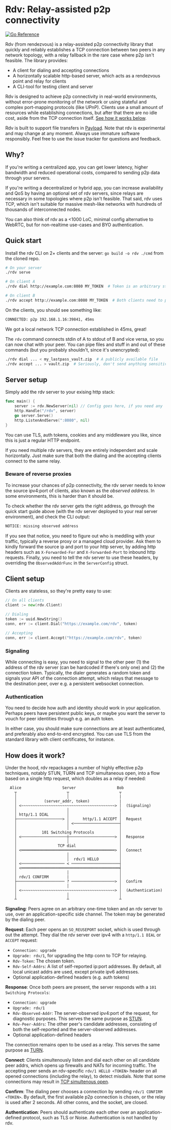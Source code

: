 # Rdv: Relay-assisted p2p connectivity

[![Go Reference](https://pkg.go.dev/badge/github.com/betamos/rdv.svg)](https://pkg.go.dev/github.com/betamos/rdv)

Rdv (from rendezvous) is a relay-assisted p2p connectivity library that quickly and reliably
establishes a TCP connection between two peers in any network topology,
with a relay fallback in the rare case where p2p isn't feasible. The library provides:

* A client for dialing and accepting connections
* A horizontally scalable http-based server, which acts as a rendezvous point and relay for clients
* A CLI-tool for testing client and server

Rdv is designed to achieve p2p connectivity in real-world environments, without error-prone
monitoring of the network or using stateful and complex port-mapping protocols (like UPnP).
Clients use a small amount of resources while establishing connections, but after that there are
no idle cost, aside from the TCP connection itself.
[See how it works below](#how-does-it-work).

Rdv is built to support file transfers in [Payload](https://payload.app/).
Note that rdv is experimental and may change at any moment.
Always use immature software responsibly.
Feel free to use the issue tracker for questions and feedback.

## Why?

If you're writing a centralized app, you can get lower latency, higher bandwidth and reduced
operational costs, compared to sending p2p data through your servers.

If you're writing a decentralized or hybrid app, you can increase availability and QoS by having an
optional set of rdv servers, since relays are necessary in some topologies where p2p isn't feasible.
That said, rdv uses TCP, which isn't suitable for massive mesh-like networks with
hundreds of thousands of interconnected nodes.

You can also think of rdv as a <1000 LoC, minimal config alternative to WebRTC, but for non-realtime
use-cases and BYO authentication.

## Quick start

Install the rdv CLI on 2+ clients and the server: `go build -o rdv ./cmd` from the cloned repo.

```sh
# On your server
./rdv serve

# On client A
./rdv dial http://example.com:8080 MY_TOKEN  # Token is an arbitrary string, e.g. a UUID

# On client B
./rdv accept http://example.com:8080 MY_TOKEN  # Both clients need to provide the same token
```

On the clients, you should see something like:

```sh
CONNECTED: p2p 192.168.1.16:39841, 45ms
```

We got a local network TCP connection established in 45ms, great!

The `rdv` command connects stdin of A to stdout of B and vice versa, so you can now chat with your
peer. You can pipe files and stuff in and out of these commands (but you probably shouldn't,
since it's unencrypted):

```sh
./rdv dial ... < my_lastpass_vault.zip  # A publicly available file
./rdv accept ... > vault.zip  # Seriously, don't send anything sensitive
```




## Server setup

Simply add the rdv server to your exising http stack:

```go
func main() {
    server := rdv.NewServer(nil) // Config goes here, if you need any
    http.Handle("/rdv", server)
    go server.Serve()
    http.ListenAndServe(":8080", nil)
}
```

You can use TLS, auth tokens, cookies and any middleware you like, since this is just a regular
HTTP endpoint.

If you need multiple rdv servers, they are entirely independent and scale horizontally.
Just make sure that both the dialing and the accepting clients connect to the same relay.

### Beware of reverse proxies

To increase your chances of p2p connectivity, the rdv server needs to know the source
ipv4:port of clients, also known as the *observed address*.
In some environments, this is harder than it should be.

To check whether the rdv server gets the right address, go through the quick start guide above
(with the rdv server deployed to your real server environment),
and check the CLI output:

```sh
NOTICE: missing observed address
```

If you see that notice, you need to figure out who is meddling with your traffic, typically
a reverse proxy or a managed cloud provider.
Ask them to kindly
forward the source ip and port to your http server, by adding http headers such as `X-Forwarded-For`
and `X-Forwarded-Port` to inbound http requests.
Finally, you need to tell the rdv server to use these headers, by overriding the `ObservedAddrFunc`
in the `ServerConfig` struct.

## Client setup

Clients are stateless, so they're pretty easy to use:

```go
// On all clients
client := new(rdv.Client)

// Dialing
token := uuid.NewString()
conn, err := client.Dial("https://example.com/rdv", token)

// Accepting
conn, err := client.Accept("https://example.com/rdv", token)
```

### Signaling

While connecting is easy, you need to signal to the other peer (1) the address of the rdv server
(can be hardcoded if there's only one) and (2) the connection token. Typically, the dialer
generates a random token and signals your API of the connection attempt, which relays that
message to the destination peer, over e.g. a persistent websocket connection.

### Authentication

You need to decide how auth and identity should work in your application.
Perhaps peers have persistent public keys, or maybe you want the server to vouch for
peer identities through e.g. an auth token.

In either case, you should make sure connections are at least authenticated, and preferably
also end-to-end encrypted. You can use TLS from the standard library with client certificates,
for instance.

## How does it work?

Under the hood, rdv repackages a number of highly effective p2p techniques, notably
STUN, TURN and TCP simultaneous open, into a flow based on a single http request, which doubles as
a relay if needed:

```
  Alice                  Server                  Bob
    ┬                      ┬                      ┬
    │                      │                      |  
    │            (server_addr, token)             |  
    │ <~~~~~~~~~~~~~~~~~~~~~~~~~~~~~~~~~~~~~~~~~> │  (Signaling)
    │                      │                      |  
    │ http/1.1 DIAL        │                      │  
    ├────────────────────> │      http/1.1 ACCEPT │  Request
    │                      │ <────────────────────┤  
    │                      │                      │  
    │           101 Switching Protocols           │  
    │ <────────────────────┼────────────────────> │  Response
    │                      │                      │
    │                  TCP dial                   │  
    │ <═════════════════════════════════════════> │  Connect
    │                      │                      │  
    │                      │  rdv/1 HELLO         │
    │ <─────────────────── < ─────────────────────┤
    │ <═══════════════════════════════════════════╡  
    │                      │                      │  
    │ rdv/1 CONFIRM        |                      │
    ├───────────────────── ? ───────────────────> │  Confirm
    │                      │                      │  
    │ <~~~~~~~~~~~~~~~~~~~~~~~~~~~~~~~~~~~~~~~~~> │  (Authentication)
    │                      │                      │  
    ┴                      ┴                      ┴
```

**Signaling**: Peers agree on an arbitrary one-time token and an rdv server to use, over an
application-specific side channel. The token may be generated by the dialing peer.

**Request**: Each peer opens an `SO_REUSEPORT` socket, which is used through out the attempt.
  They dial the rdv server over ipv4 with a `http/1.1 DIAL` or `ACCEPT` request:
   - `Connection: upgrade`
   - `Upgrade: rdv/1`, for upgrading the http conn to TCP for relaying.
   - `Rdv-Token`: The chosen token.
   - `Rdv-Self-Addrs`: A list of self-reported ip:port addresses. By default,
      all local unicast addrs are used, except private ipv6 addresses.
   - Optional application-defined headers (e.g. auth tokens)

**Response**: Once both peers are present, the server responds with a `101 Switching Protocols`:
- `Connection: upgrade`
- `Upgrade: rdv/1`
- `Rdv-Observed-Addr`: The server-observed ipv4:port of the request, for diagnostic purposes.
  This serves the same purpose as [STUN](https://en.wikipedia.org/wiki/STUN).
- `Rdv-Peer-Addrs`: The other peer's candidate addresses, consisting of both the self-reported and
  the server-observed addresses.
- Optional application-defined headers

The connection remains open to be used as a relay. This serves the same purpose as
[TURN](https://en.wikipedia.org/wiki/Traversal_Using_Relays_around_NAT).

**Connect**: Clients simultenously listen and dial each other on all candidate peer addrs,
which opens up firewalls and NATs for incoming traffic.
The accepting peer sends an rdv-specific `rdv/1 HELLO <TOKEN>` header on all opened
connections (including the relay), to detect misdials. Note that some connections may result in
[TCP simultenous open](https://ttcplinux.sourceforge.net/documents/one/tcpstate/tcpstate.html).

**Confirm**: The dialing peer chooses a connection by sending `rdv/1 CONFIRM <TOKEN>`. By default,
the first available p2p connection is chosen, or the relay is used after 2 seconds.
All other conns, and the socket, are closed.

**Authentication**: Peers should authenticate each other over an application-defined protocol,
such as TLS or Noise. Authentication is not handled by rdv.
